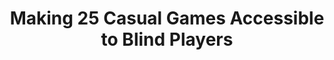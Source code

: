 ---
###############
# DO NOT EDIT
layout: proposal
###############

###############
# TO EDIT
# pub title
title: "Making 25 Casual Games Accessible to Blind Players"

# publication image
image:
 name: casual_games.png
 alt-text: "25 screenshots of casual mobile games" # provide a short description for the image #a11y

# short description of the publication
motivation: "Entertainment as a whole in modern society started to be recognized as a fundamental part of our lives and well-being. Gaming has a long list of potential benefits including coping with anxiety, social bonding, or as a creative outlet.  While there is a vast array of options available for sighted players to play casually on their smartphones, blind players are for the most part restricted to specific audio games designed only for them. Furthermore, most developers have little idea of what to do to make their games accessible."

work: "In our group, we have been exploring how to make games more accessible. In this topic, you will have the opportunity to delve deeper into the design of Accessible Games. You will have to explore how to make each individual game accessible, identifying patterns and limitations. You will conduct user studies early on to engage stakeholders identifying challenges ensuring user engagement and representation."

# people associated with the publication
people:
 - afpr
 - jpvg

###
---